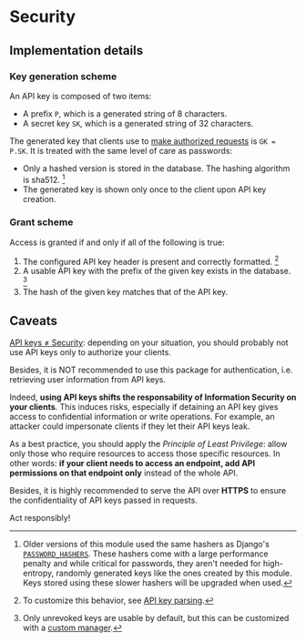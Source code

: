 # Security

## Implementation details

### Key generation scheme

An API key is composed of two items:

- A prefix `P`, which is a generated string of 8 characters.
- A secret key `SK`, which is a generated string of 32 characters.

The generated key that clients use to [make authorized requests](#making-authorized-requests) is `GK = P.SK`. It is treated with the same level of care as passwords:

- Only a hashed version is stored in the database. The hashing algorithm is sha512. [^1]
- The generated key is shown only once to the client upon API key creation.

[^1]: Older versions of this module used the same hashers as Django's [`PASSWORD_HASHERS`](https://docs.djangoproject.com/en/2.2/ref/settings/#std:setting-PASSWORD_HASHERS). These hashers come with a large performance penalty and while critical for passwords, they aren't needed for high-entropy, randomly generated keys like the ones created by this module. Keys stored using these slower hashers will be upgraded when used.

### Grant scheme

Access is granted if and only if all of the following is true:

1. The configured API key header is present and correctly formatted. [^3]
2. A usable API key with the prefix of the given key exists in the database. [^4]
3. The hash of the given key matches that of the API key.

[^3]: To customize this behavior, see [API key parsing](guide.md#api-key-parsing).
[^4]: Only unrevoked keys are usable by default, but this can be customized with a [custom manager](guide.md#managers).

## Caveats

[API keys ≠ Security](https://nordicapis.com/why-api-keys-are-not-enough/): depending on your situation, you should probably not use API keys only to authorize your clients.

Besides, it is NOT recommended to use this package for authentication, i.e. retrieving user information from API keys.

Indeed, **using API keys shifts the responsability of Information Security on your clients**. This induces risks, especially if detaining an API key gives access to confidential information or write operations. For example, an attacker could impersonate clients if they let their API keys leak.

As a best practice, you should apply the _Principle of Least Privilege_: allow only those who require resources to access those specific resources. In other words: **if your client needs to access an endpoint, add API permissions on that endpoint only** instead of the whole API.

Besides, it is highly recommended to serve the API over **HTTPS** to ensure the confidentiality of API keys passed in requests.

Act responsibly!
